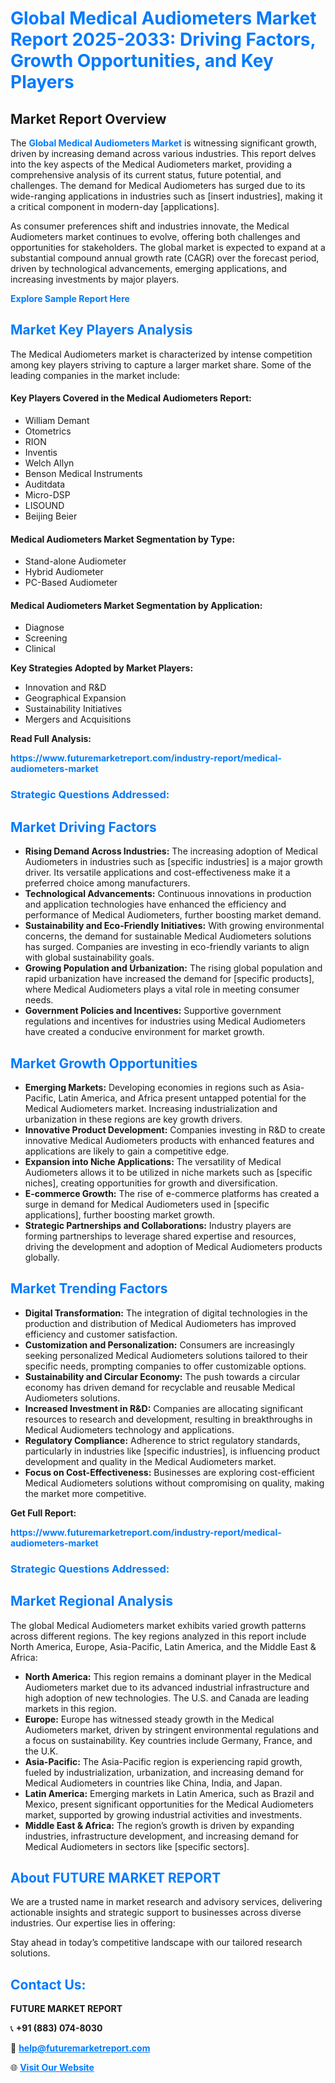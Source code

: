 <h1 style="color: #007BFF;">Global Medical Audiometers Market Report 2025-2033: Driving Factors, Growth Opportunities, and Key Players</h1>

<section id="overview">
<h2>Market Report Overview</h2>
<p>The <a href="https://www.futuremarketreport.com/industry-report/medical-audiometers-market" style="color: #007BFF; text-decoration: none;"><strong>Global Medical Audiometers Market</strong></a> is witnessing significant growth, driven by increasing demand across various industries. This report delves into the key aspects of the Medical Audiometers market, providing a comprehensive analysis of its current status, future potential, and challenges. The demand for Medical Audiometers has surged due to its wide-ranging applications in industries such as [insert industries], making it a critical component in modern-day [applications].</p>
<p>As consumer preferences shift and industries innovate, the Medical Audiometers market continues to evolve, offering both challenges and opportunities for stakeholders. The global market is expected to expand at a substantial compound annual growth rate (CAGR) over the forecast period, driven by technological advancements, emerging applications, and increasing investments by major players.</p>
</section>

<section id="overview">
<p><a href="https://www.futuremarketreport.com/request-sample/reportId=26535" style="color: #007BFF; text-decoration: none;"><strong>Explore Sample Report Here</strong></a></p>
</section>

<section id="key-players">
<h2 style="color: #007BFF;">Market Key Players Analysis</h2>
<p>The Medical Audiometers market is characterized by intense competition among key players striving to capture a larger market share. Some of the leading companies in the market include:</p>
<h4>Key Players Covered in the Medical Audiometers Report:</h4>
<ul><li>William Demant</li><li>Otometrics</li><li>RION</li><li>Inventis</li><li>Welch Allyn</li><li>Benson Medical Instruments</li><li>Auditdata</li><li>Micro-DSP</li><li>LISOUND</li><li>Beijing Beier</li></ul>
<h4>Medical Audiometers Market Segmentation by Type:</h4>
<ul><li>Stand-alone Audiometer</li><li>Hybrid Audiometer</li><li>PC-Based Audiometer</li></ul>

<h4>Medical Audiometers Market Segmentation by Application:</h4>
<ul><li>Diagnose</li><li>Screening</li><li>Clinical</li></ul>
<p><strong>Key Strategies Adopted by Market Players:</strong></p>
<ul>
<li>Innovation and R&D</li>
<li>Geographical Expansion</li>
<li>Sustainability Initiatives</li>
<li>Mergers and Acquisitions</li>
</ul>
</section>

<section>
<p><strong>Read Full Analysis: </strong></p><a href="https://www.futuremarketreport.com/industry-report/medical-audiometers-market" style="color: #007BFF; text-decoration: none;"><strong>https://www.futuremarketreport.com/industry-report/medical-audiometers-market</strong></a>
<h3 style="color: #007BFF;">Strategic Questions Addressed:</h3>
</section>

<section id="driving-factors">
<h2 style="color: #007BFF;">Market Driving Factors</h2>
<ul>
<li><strong>Rising Demand Across Industries:</strong> The increasing adoption of Medical Audiometers in industries such as [specific industries] is a major growth driver. Its versatile applications and cost-effectiveness make it a preferred choice among manufacturers.</li>
<li><strong>Technological Advancements:</strong> Continuous innovations in production and application technologies have enhanced the efficiency and performance of Medical Audiometers, further boosting market demand.</li>
<li><strong>Sustainability and Eco-Friendly Initiatives:</strong> With growing environmental concerns, the demand for sustainable Medical Audiometers solutions has surged. Companies are investing in eco-friendly variants to align with global sustainability goals.</li>
<li><strong>Growing Population and Urbanization:</strong> The rising global population and rapid urbanization have increased the demand for [specific products], where Medical Audiometers plays a vital role in meeting consumer needs.</li>
<li><strong>Government Policies and Incentives:</strong> Supportive government regulations and incentives for industries using Medical Audiometers have created a conducive environment for market growth.</li>
</ul>
</section>

<section id="growth-opportunities">
<h2 style="color: #007BFF;">Market Growth Opportunities</h2>
<ul>
<li><strong>Emerging Markets:</strong> Developing economies in regions such as Asia-Pacific, Latin America, and Africa present untapped potential for the Medical Audiometers market. Increasing industrialization and urbanization in these regions are key growth drivers.</li>
<li><strong>Innovative Product Development:</strong> Companies investing in R&D to create innovative Medical Audiometers products with enhanced features and applications are likely to gain a competitive edge.</li>
<li><strong>Expansion into Niche Applications:</strong> The versatility of Medical Audiometers allows it to be utilized in niche markets such as [specific niches], creating opportunities for growth and diversification.</li>
<li><strong>E-commerce Growth:</strong> The rise of e-commerce platforms has created a surge in demand for Medical Audiometers used in [specific applications], further boosting market growth.</li>
<li><strong>Strategic Partnerships and Collaborations:</strong> Industry players are forming partnerships to leverage shared expertise and resources, driving the development and adoption of Medical Audiometers products globally.</li>
</ul>
</section>

<section id="trending-factors">
<h2 style="color: #007BFF;">Market Trending Factors</h2>
<ul>
<li><strong>Digital Transformation:</strong> The integration of digital technologies in the production and distribution of Medical Audiometers has improved efficiency and customer satisfaction.</li>
<li><strong>Customization and Personalization:</strong> Consumers are increasingly seeking personalized Medical Audiometers solutions tailored to their specific needs, prompting companies to offer customizable options.</li>
<li><strong>Sustainability and Circular Economy:</strong> The push towards a circular economy has driven demand for recyclable and reusable Medical Audiometers solutions.</li>
<li><strong>Increased Investment in R&D:</strong> Companies are allocating significant resources to research and development, resulting in breakthroughs in Medical Audiometers technology and applications.</li>
<li><strong>Regulatory Compliance:</strong> Adherence to strict regulatory standards, particularly in industries like [specific industries], is influencing product development and quality in the Medical Audiometers market.</li>
<li><strong>Focus on Cost-Effectiveness:</strong> Businesses are exploring cost-efficient Medical Audiometers solutions without compromising on quality, making the market more competitive.</li>
</ul>
</section>

<section>
<p><strong>Get Full Report: </strong></p><a href="https://www.futuremarketreport.com/industry-report/medical-audiometers-market" style="color: #007BFF; text-decoration: none;"><strong>https://www.futuremarketreport.com/industry-report/medical-audiometers-market</strong></a>
<h3 style="color: #007BFF;">Strategic Questions Addressed:</h3>
</section>


<section id="regional-analysis">
<h2 style="color: #007BFF;">Market Regional Analysis</h2>
<p>The global Medical Audiometers market exhibits varied growth patterns across different regions. The key regions analyzed in this report include North America, Europe, Asia-Pacific, Latin America, and the Middle East & Africa:</p>
<ul>
<li><strong>North America:</strong> This region remains a dominant player in the Medical Audiometers market due to its advanced industrial infrastructure and high adoption of new technologies. The U.S. and Canada are leading markets in this region.</li>
<li><strong>Europe:</strong> Europe has witnessed steady growth in the Medical Audiometers market, driven by stringent environmental regulations and a focus on sustainability. Key countries include Germany, France, and the U.K.</li>
<li><strong>Asia-Pacific:</strong> The Asia-Pacific region is experiencing rapid growth, fueled by industrialization, urbanization, and increasing demand for Medical Audiometers in countries like China, India, and Japan.</li>
<li><strong>Latin America:</strong> Emerging markets in Latin America, such as Brazil and Mexico, present significant opportunities for the Medical Audiometers market, supported by growing industrial activities and investments.</li>
<li><strong>Middle East & Africa:</strong> The region’s growth is driven by expanding industries, infrastructure development, and increasing demand for Medical Audiometers in sectors like [specific sectors].</li>
</ul>
</section>

<footer>
<h2 style="color: #007BFF;">About FUTURE MARKET REPORT</h2>
<p>We are a trusted name in market research and advisory services, delivering actionable insights and strategic support to businesses across diverse industries. Our expertise lies in offering:</p>

<p>Stay ahead in today’s competitive landscape with our tailored research solutions.</p>

<h2 style="color: #007BFF;">Contact Us:</h2>
<p><strong>FUTURE MARKET REPORT</strong></p>
<p>📞 <strong>+91 (883) 074-8030</strong></p>
<p>📧 <strong><a href="mailto:help@futuremarketreport.com" style="color: #007BFF;">help@futuremarketreport.com</a></strong></p>
<p>🌐 <strong><a href="https://www.futuremarketreport.com/" style="color: #007BFF;">Visit Our Website</a></strong></p>
</footer>